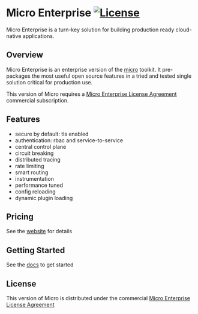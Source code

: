 # Micro Enterprise [![License](https://img.shields.io/badge/license-enterprise-blue.svg)](https://github.com/micro/enterprise/blob/master/LICENSE)


Micro Enterprise is a turn-key solution for building production ready cloud-native applications.

## Overview

Micro Enterprise is an enterprise version of the [micro](https://github.com/micro/micro) toolkit. It pre-packages 
the most useful open source features in a tried and tested single solution critical for production use.

This version of Micro requires a [Micro Enterprise License Agreement](LICENSE) commercial subscription.

## Features

- secure by default: tls enabled
- authentication: rbac and service-to-service
- central control plane
- circuit breaking
- distributed tracing
- rate limiting
- smart routing
- instrumentation
- performance tuned
- config reloading
- dynamic plugin loading

## Pricing

See the [website](https://micro.mu/pricing) for details

## Getting Started

See the [docs](https://micro.mu/docs/enterprise.html) to get started

## License

This version of Micro is distributed under the commercial [Micro Enterprise License Agreement](LICENSE)
